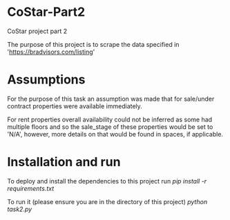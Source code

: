 # CoStar-Part2
CoStar project part 2

The purpose of this project is to scrape the data specified in 'https://bradvisors.com/listing'

# Assumptions
For the purpose of this task an assumption was made that for sale/under contract properties were available immediately.

For rent properties overall availability could not be inferred as some had multiple floors and so the sale_stage of these properties would be set to 'N/A', however, more details on that would be found in spaces, if applicable.

# Installation and run
To deploy and install the dependencies to this project run _pip install -r requirements.txt_

To run it (please ensure you are in the directory of this project) _python task2.py_

